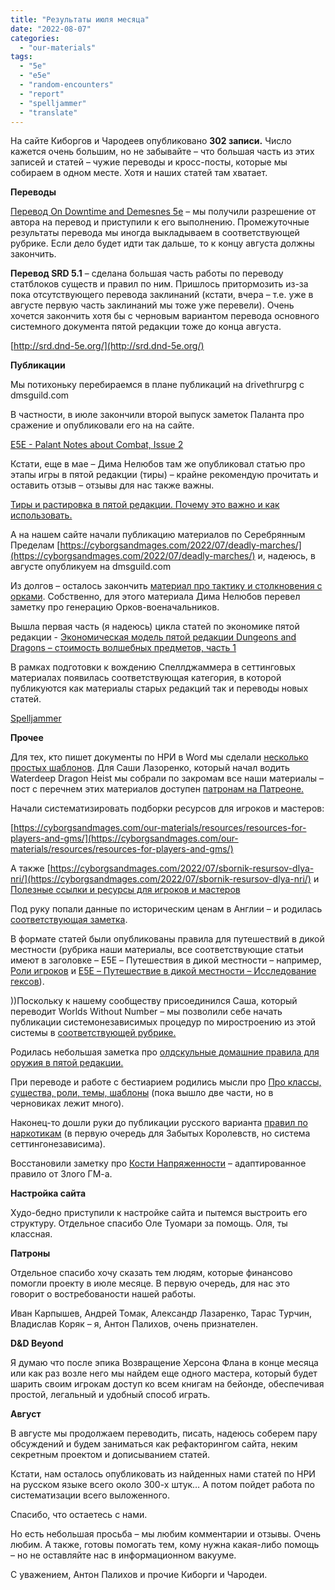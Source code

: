 ```yaml
---
title: "Результаты июля месяца"
date: "2022-08-07"
categories: 
  - "our-materials"
tags: 
  - "5e"
  - "e5e"
  - "random-encounters"
  - "report"
  - "spelljammer"
  - "translate"
---
```


На сайте Киборгов и Чародеев опубликовано **302 записи.** Число кажется очень большим, но не забывайте – что большая часть из этих записей и статей – чужие переводы и кросс-посты, которые мы собираем в одном месте. Хотя и наших статей там хватает.

**Переводы**

[Перевод On Downtime and Demesnes 5e](https://cyborgsandmages.com/category/translations/translations-other/hackandslashmaster/hack-and-slash-downtime-and-demesne-5e/) – мы получили разрешение от автора на перевод и приступили к его выполнению. Промежуточные результаты перевода мы иногда выкладываем в соответствующей рубрике. Если дело будет идти так дальше, то к концу августа должны закончить.

**Перевод SRD 5.1** – сделана большая часть работы по переводу статблоков существ и правил по ним. Пришлось притормозить из-за пока отсутствующего перевода заклинаний (кстати, вчера – т.е. уже в августе первую часть заклинаний мы тоже уже перевели). Очень хочется закончить хотя бы с черновым вариантом перевода основного системного документа пятой редакции тоже до конца августа.

[http://srd.dnd-5e.org/](http://srd.dnd-5e.org/)

**Публикации**

Мы потихоньку перебираемся в плане публикаций на drivethrurpg с dmsguild.com

В частности, в июле закончили второй выпуск заметок Паланта про сражение и опубликовали его на на сайте.

[E5E - Palant Notes about Combat, Issue 2](https://www.drivethrurpg.com/product/400474/E5E--Palant-Notes-about-Combat-Issue-2?affiliate_id=759617)

Кстати, еще в мае – Дима Нелюбов там же опубликовал статью про этапы игры в пятой редакции (тиры) – крайне рекомендую прочитать и оставить отзыв – отзывы для нас также важны.

[Тиры и растировка в пятой редакции. Почему это важно и как использовать.](https://www.drivethrurpg.com/product/398025/-----------?term=%D1%82%D0%B8%D1%80)

А на нашем сайте начали публикацию материалов по Серебрянным Пределам [https://cyborgsandmages.com/2022/07/deadly-marches/](https://cyborgsandmages.com/2022/07/deadly-marches/) и, надеюсь, в августе опубликуем на dmsguild.com

Из долгов – осталось закончить [материал про тактику и столкновения с орками](https://cyborgsandmages.com/2022/07/%d0%be%d1%80%d0%ba%d0%b8-%d1%82%d0%b0%d0%ba%d1%82%d0%b8%d0%ba%d0%b0-%d1%81%d1%82%d0%be%d0%bb%d0%ba%d0%bd%d0%be%d0%b2%d0%b5%d0%bd%d0%b8%d1%8f-%d0%b2%d0%b5%d1%80%d1%81%d0%b8%d1%8f-2-%d0%be%d1%82-08/). Собственно, для этого материала Дима Нелюбов перевел заметку про генерацию Орков-военачальников.

Вышла первая часть (я надеюсь) цикла статей по экономике пятой редакции - [Экономическая модель пятой редакции Dungeons and Dragons – стоимость волшебных предметов, часть 1](https://cyborgsandmages.com/2022/07/dnd-economy-part-1/)

В рамках подготовки к вождению Спеллджаммера в сеттинговых материалах появилась соответствующая категория, в которой публикуются как материалы старых редакций так и переводы новых статей.

[Spelljammer](https://cyborgsandmages.com/category/articles/our-materials/setting/spelljammer/)

**Прочее**

Для тех, кто пишет документы по НРИ в Word мы сделали [несколько простых шаблонов](https://cyborgsandmages.com/2022/07/word-template-bazovyj-shablon-dlya-verstki-dlya-microsoft-word/). Для Саши Лазоренко, который начал водить Waterdeep Dragon Heist мы собрали по закромам все наши материалы – пост с перечнем этих материалов доступен [патронам на Патреоне.](https://www.patreon.com/posts/waterdeep-only-69686761?utm_medium=clipboard_copy&utm_source=copyLink&utm_campaign=postshare_creator)

Начали систематизировать подборки ресурсов для игроков и мастеров:

[https://cyborgsandmages.com/our-materials/resources/resources-for-players-and-gms/](https://cyborgsandmages.com/our-materials/resources/resources-for-players-and-gms/)

А также [https://cyborgsandmages.com/2022/07/sbornik-resursov-dlya-nri/](https://cyborgsandmages.com/2022/07/sbornik-resursov-dlya-nri/) и [Полезные ссылки и ресурсы для игроков и мастеров](https://cyborgsandmages.com/2022/07/poleznye-ssylki-i-resursy-dlya-igrokov-i-masterov/)

Под руку попали данные по историческим ценам в Англии – и родилась [соответствующая заметка](https://cyborgsandmages.com/2022/07/istoricheskie-dannye-o-czenah-monetah-i-dohodah/).

В формате статей были опубликованы правила для путешествий в дикой местности (рубрика наши материалы, все соответствующие статьи имеют в заголовке – E5E – Путешествия в дикой местности – например, [Роли игроков](https://cyborgsandmages.com/2022/07/e5e-puteshestvie-v-dikoj-mestnosti-roli-igrokov/) и [E5E – Путешествие в дикой местности – Исследование гексов](https://cyborgsandmages.com/2022/07/e5e-puteshestvie-v-dikoj-mestnosti-issledovanie-geksov/https:/cyborgsandmages.com/2022/07/e5e-puteshestvie-v-dikoj-mestnosti-issledovanie-geksov/)).

))Поскольку к нашему сообществу присоединился Саша, который переводит Worlds Without Number – мы позволили себе начать публикации системонезависимых процедур по миростроению из этой системы в [соответствующей рубрике.](https://cyborgsandmages.com/category/translations/translations-other/wwn/)

Родилась небольшая заметка про [олдскульные домашние правила для оружия в пятой редакции.](https://cyborgsandmages.com/2022/07/oldskulnye-domashnie-pravila-dlya-oruzhiya/)

При переводе и работе с бестиарием родились мысли про [Про классы, существа, роли, темы, шаблоны](https://cyborgsandmages.com/2022/07/pro-klassy-sushhestva-roli-temy-shablony/) (пока вышло две части, но в черновиках лежит много).

Наконец-то дошли руки до публикации русского варианта [правил по наркотикам](https://cyborgsandmages.com/2022/07/narkotiki-dlya-pyatoj-redakczii/) (в первую очередь для Забытых Королевств, но система сеттингонезависима).

Восстановили заметку про [Кости Напряженности](https://cyborgsandmages.com/2022/07/%d0%ba%d0%be%d1%81%d1%82%d0%b8-%d0%bd%d0%b0%d0%bf%d1%80%d1%8f%d0%b6%d0%b5%d0%bd%d0%bd%d0%be%d1%81%d1%82%d0%b8/) – адаптированное правило от Злого ГМ-а.

**Настройка сайта**

Худо-бедно приступили к настройке сайта и пытемся выстроить его структуру. Отдельное спасибо Оле Туомари за помощь. Оля, ты классная.

**Патроны**

Отдельное спасибо хочу сказать тем людям, которые финансово помогли проекту в июле месяце. В первую очередь, для нас это говорит о востребованости нашей работы.

Иван Карпышев, Андрей Томак, Александр Лазаренко, Тарас Турчин, Владислав Коряк – я, Антон Палихов, очень признателен.

**D&D Beyond**

Я думаю что после эпика Возвращение Херсона Флана в конце месяца или как раз возле него мы найдем еще одного мастера, который будет шарить своим игрокам доступ ко всем книгам на бейонде, обеспечивая простой, легальный и удобный способ играть.

**Август**

В августе мы продолжаем переводить, писать, надеюсь соберем пару обсуждений и будем заниматься как рефакторингом сайта, неким секретным проектом и дописыванием статей.

Кстати, нам осталось опубликовать из найденных нами статей по НРИ на русском языке всего около 300-х штук… А потом пойдет работа по систематизации всего выложенного.

Спасибо, что остаетесь с нами.

Но есть небольшая просьба – мы любим комментарии и отзывы. Очень любим. А также, готовы помогать тем, кому нужна какая-либо помощь – но не оставляйте нас в информационном вакууме.

С уважением, Антон Палихов и прочие Киборги и Чародеи.
